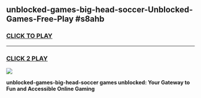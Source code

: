 
## unblocked-games-big-head-soccer-Unblocked-Games-Free-Play #s8ahb
<h3>
<a href="https://us.freeplayer.one?title=unblocked-games-big-head-soccer&ref=9M">CLICK TO PLAY</a></h3>
<hr>

<h3>
<a href="https://us.freeplayer.one?title=unblocked-games-big-head-soccer&ref=9M">CLICK 2 PLAY</a>
  
</h3>

<a href="https://us.freeplayer.one?title=unblocked-games-big-head-soccer&ref=9M"><img src="https://clearcache.store/games.png"></a>


**unblocked-games-big-head-soccer games unblocked: Your Gateway to Fun and Accessible Online Gaming**
